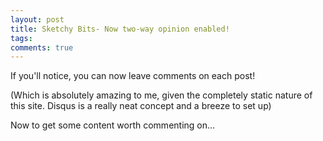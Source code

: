 ```yaml
---
layout: post
title: Sketchy Bits- Now two-way opinion enabled!
tags: 
comments: true
---
```


If you'll notice, you can now leave comments on each post!

(Which is absolutely amazing to me, given the completely static nature of this site. Disqus is a really neat concept and a breeze to set up)

Now to get some content worth commenting on...
